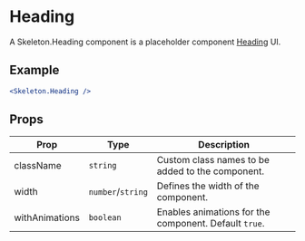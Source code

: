 # Heading

A Skeleton.Heading component is a placeholder component [Heading](../../Heading) UI.

## Example

```jsx
<Skeleton.Heading />
```

## Props

| Prop           | Type              | Description                                           |
| -------------- | ----------------- | ----------------------------------------------------- |
| className      | `string`          | Custom class names to be added to the component.      |
| width          | `number`/`string` | Defines the width of the component.                   |
| withAnimations | `boolean`         | Enables animations for the component. Default `true`. |
